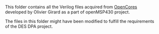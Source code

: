 This folder contains all the Verilog files acquired from [OpenCores](https://opencores.org/project/openmsp430) developed by Olivier Girard as a part of openMSP430 project.

The files in this folder might have been modified to fulfill the requirements of the DES DPA project.
